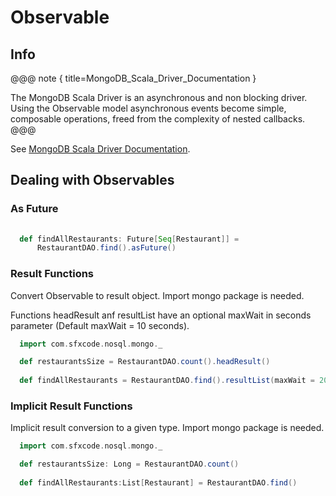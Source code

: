 # Observable

## Info

@@@ note { title=MongoDB_Scala_Driver_Documentation }

The MongoDB Scala Driver is an asynchronous and non blocking driver. Using the Observable model asynchronous events become simple, composable operations, freed from the complexity of nested callbacks.
@@@

See [MongoDB Scala Driver Documentation](http://mongodb.github.io/mongo-scala-driver/2.4/reference/observables/).


## Dealing with Observables

### As Future

```scala
  
  def findAllRestaurants: Future[Seq[Restaurant]] = 
      RestaurantDAO.find().asFuture()

```

### Result Functions

Convert Observable to result object. Import mongo package is needed.

Functions headResult anf resultList have an optional maxWait in seconds parameter (Default maxWait = 10 seconds).

```scala
  import com.sfxcode.nosql.mongo._

  def restaurantsSize = RestaurantDAO.count().headResult()
  
  def findAllRestaurants = RestaurantDAO.find().resultList(maxWait = 20)

```

### Implicit Result Functions

  Implicit result conversion to a given type. Import mongo package is needed.

```scala 
  import com.sfxcode.nosql.mongo._

  def restaurantsSize: Long = RestaurantDAO.count()
  
  def findAllRestaurants:List[Restaurant] = RestaurantDAO.find()

```
